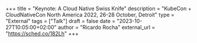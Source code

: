 +++
title = "Keynote: A Cloud Native Swiss Knife"
description = "KubeCon + CloudNativeCon North America 2022, 26-28 October, Detroit"
type = "External"
tags = ["Talk"]
draft = false
date = "2023-10-27T10:05:00+02:00"
author = "Ricardo Rocha"
external_url = "https://sched.co/182Lh"
+++
